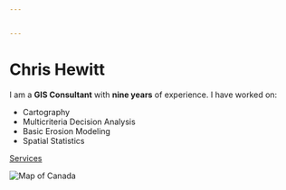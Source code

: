```yaml
---


---
```


<h1 id="chris-hewitt">Chris Hewitt</h1>
<p>I am a <strong>GIS Consultant</strong> with <strong>nine years</strong> of experience.  I have worked on:</p>
<ul>
<li>Cartography</li>
<li>Multicriteria Decision Analysis</li>
<li>Basic Erosion Modeling</li>
<li>Spatial Statistics</li>
</ul>
<p><a href="https://chewitt4.github.io/GISConsultant/Services">Services</a></p>
<p><img alt="Map of Canada" src="https://cangeo-media-library.s3.amazonaws.com/s3fs-public/styles/web_article_slider_image/public/images/web_articles/article_images/3074/natural_resources_canada_-_giant_floor_map_-_canadian_geographic_-_google_chrome_2016-06-09_13-25-45.png?itok=TCBL-_kF&amp;exph=491&amp;expw=795&amp;q=public%20photo%20GIS%20Canada&amp;simid=608047769488591164&amp;selectedIndex=27&amp;ajaxhist=0"></p>


